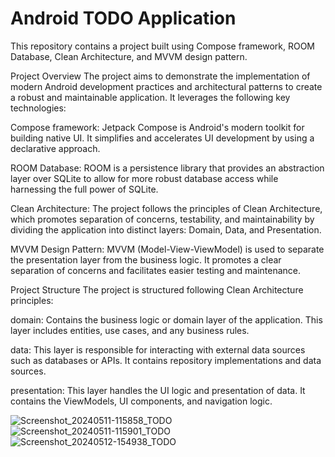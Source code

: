 # Android TODO Application 

This repository contains a project built using Compose framework, ROOM Database, Clean Architecture, and MVVM design pattern.

Project Overview
The project aims to demonstrate the implementation of modern Android development practices and architectural patterns to create a robust and maintainable application. It leverages the following key technologies:

Compose framework: Jetpack Compose is Android's modern toolkit for building native UI. It simplifies and accelerates UI development by using a declarative approach.

ROOM Database: ROOM is a persistence library that provides an abstraction layer over SQLite to allow for more robust database access while harnessing the full power of SQLite.

Clean Architecture: The project follows the principles of Clean Architecture, which promotes separation of concerns, testability, and maintainability by dividing the application into distinct layers: Domain, Data, and Presentation.

MVVM Design Pattern: MVVM (Model-View-ViewModel) is used to separate the presentation layer from the business logic. It promotes a clear separation of concerns and facilitates easier testing and maintenance.

Project Structure
The project is structured following Clean Architecture principles:

domain: Contains the business logic or domain layer of the application. This layer includes entities, use cases, and any business rules.

data: This layer is responsible for interacting with external data sources such as databases or APIs. It contains repository implementations and data sources.

presentation: This layer handles the UI logic and presentation of data. It contains the ViewModels, UI components, and navigation logic.



![Screenshot_20240511-115858_TODO](https://github.com/sunil553/TODO-Room/assets/10163144/f19cb143-51c0-4459-a14e-08a8d035dba8)
![Screenshot_20240511-115901_TODO](https://github.com/sunil553/TODO-Room/assets/10163144/9d70ef3c-0386-4c1f-ac25-3364f590c0ad)
![Screenshot_20240512-154938_TODO](https://github.com/sunil553/TODO-Room/assets/10163144/4e8e60f4-a7a4-42b8-8e90-c22f31d2d9a8)
